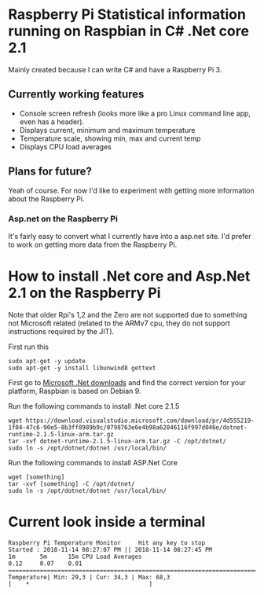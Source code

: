 
# Raspberry Pi Statistical information running on Raspbian in C# .Net core 2.1
Mainly created because I can write C# and have a Raspberry Pi 3.

## Currently working features

 - Console screen refresh (looks more like a pro Linux command line app, even has a header).
 - Displays current, minimum and maximum temperature
 - Temperature scale, showing min, max and current temp
 - Displays CPU load averages

## Plans for future?
Yeah of course. For now I'd like to experiment with getting more information about the Raspberry Pi.

### Asp.net on the Raspberry Pi
It's fairly easy to convert what I currently have into a asp.net site. I'd prefer to work on getting more data from the Raspberry Pi.


# How to install .Net core and Asp.Net 2.1 on the Raspberry Pi
Note that older Rpi's 1,2 and the Zero are not supported due to something not Microsoft related (related to the ARMv7 cpu, they do not support instructions required by the JIT).

First run this

    sudo apt-get -y update
    sudo apt-get -y install libunwind8 gettext

First go to [Microsoft .Net downloads](https://www.microsoft.com/net/download) and find the correct version for your platform, Raspbian is based on Debian 9.

Run the following commands to install .Net core 2.1.5

    wget https://download.visualstudio.microsoft.com/download/pr/4d555219-1f04-47c6-90e5-8b3ff8989b9c/0798763e6e4b98a62846116f997d046e/dotnet-runtime-2.1.5-linux-arm.tar.gz
    tar -xvf dotnet-runtime-2.1.5-linux-arm.tar.gz -C /opt/dotnet/
    sudo ln -s /opt/dotnet/dotnet /usr/local/bin/

Run the following commands to install ASP.Net Core

    wget [something]
    tar -xvf [something] -C /opt/dotnet/
    sudo ln -s /opt/dotnet/dotnet /usr/local/bin/

# Current look inside a terminal

```
Raspberry Pi Temperature Monitor     Hit any key to stop
Started : 2018-11-14 08:27:07 PM || 2018-11-14 08:27:45 PM
1m       5m      15m CPU Load Averages
0.12     0.07    0.01
=============================================================================
Temperature| Min: 29,3 | Cur: 34,3 | Max: 68,3
[    *                                  ]
```
